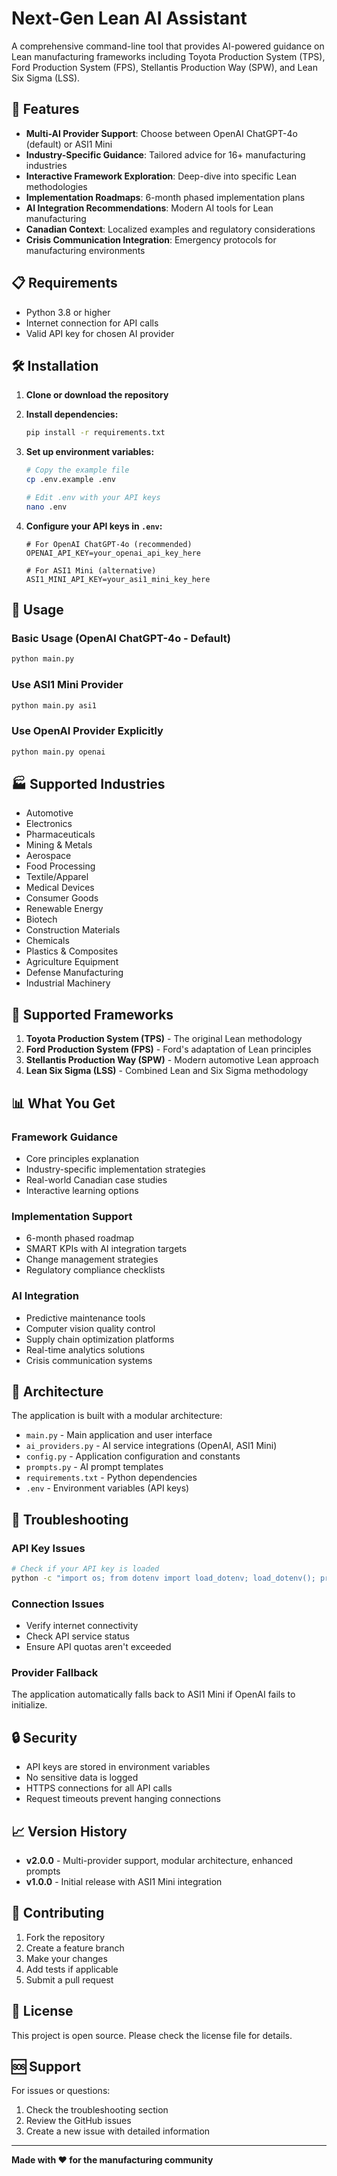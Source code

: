 # Next-Gen Lean AI Assistant

A comprehensive command-line tool that provides AI-powered guidance on Lean manufacturing frameworks including Toyota Production System (TPS), Ford Production System (FPS), Stellantis Production Way (SPW), and Lean Six Sigma (LSS).

## 🚀 Features

- **Multi-AI Provider Support**: Choose between OpenAI ChatGPT-4o (default) or ASI1 Mini
- **Industry-Specific Guidance**: Tailored advice for 16+ manufacturing industries
- **Interactive Framework Exploration**: Deep-dive into specific Lean methodologies
- **Implementation Roadmaps**: 6-month phased implementation plans
- **AI Integration Recommendations**: Modern AI tools for Lean manufacturing
- **Canadian Context**: Localized examples and regulatory considerations
- **Crisis Communication Integration**: Emergency protocols for manufacturing environments

## 📋 Requirements

- Python 3.8 or higher
- Internet connection for API calls
- Valid API key for chosen AI provider

## 🛠️ Installation

1. **Clone or download the repository**

2. **Install dependencies:**
   ```bash
   pip install -r requirements.txt
   ```

3. **Set up environment variables:**
   ```bash
   # Copy the example file
   cp .env.example .env
   
   # Edit .env with your API keys
   nano .env
   ```

4. **Configure your API keys in `.env`:**
   ```env
   # For OpenAI ChatGPT-4o (recommended)
   OPENAI_API_KEY=your_openai_api_key_here
   
   # For ASI1 Mini (alternative)
   ASI1_MINI_API_KEY=your_asi1_mini_key_here
   ```

## 🎯 Usage

### Basic Usage (OpenAI ChatGPT-4o - Default)
```bash
python main.py
```

### Use ASI1 Mini Provider
```bash
python main.py asi1
```

### Use OpenAI Provider Explicitly
```bash
python main.py openai
```

## 🏭 Supported Industries

- Automotive
- Electronics  
- Pharmaceuticals
- Mining & Metals
- Aerospace
- Food Processing
- Textile/Apparel
- Medical Devices
- Consumer Goods
- Renewable Energy
- Biotech
- Construction Materials
- Chemicals
- Plastics & Composites
- Agriculture Equipment
- Defense Manufacturing
- Industrial Machinery

## 🔧 Supported Frameworks

1. **Toyota Production System (TPS)** - The original Lean methodology
2. **Ford Production System (FPS)** - Ford's adaptation of Lean principles
3. **Stellantis Production Way (SPW)** - Modern automotive Lean approach
4. **Lean Six Sigma (LSS)** - Combined Lean and Six Sigma methodology

## 📊 What You Get

### Framework Guidance
- Core principles explanation
- Industry-specific implementation strategies
- Real-world Canadian case studies
- Interactive learning options

### Implementation Support
- 6-month phased roadmap
- SMART KPIs with AI integration targets
- Change management strategies
- Regulatory compliance checklists

### AI Integration
- Predictive maintenance tools
- Computer vision quality control
- Supply chain optimization platforms
- Real-time analytics solutions
- Crisis communication systems

## 🔧 Architecture

The application is built with a modular architecture:

- `main.py` - Main application and user interface
- `ai_providers.py` - AI service integrations (OpenAI, ASI1 Mini)
- `config.py` - Application configuration and constants
- `prompts.py` - AI prompt templates
- `requirements.txt` - Python dependencies
- `.env` - Environment variables (API keys)

## 🚨 Troubleshooting

### API Key Issues
```bash
# Check if your API key is loaded
python -c "import os; from dotenv import load_dotenv; load_dotenv(); print('OpenAI:', bool(os.getenv('OPENAI_API_KEY'))); print('ASI1:', bool(os.getenv('ASI1_MINI_API_KEY')))"
```

### Connection Issues
- Verify internet connectivity
- Check API service status
- Ensure API quotas aren't exceeded

### Provider Fallback
The application automatically falls back to ASI1 Mini if OpenAI fails to initialize.

## 🔒 Security

- API keys are stored in environment variables
- No sensitive data is logged
- HTTPS connections for all API calls
- Request timeouts prevent hanging connections

## 📈 Version History

- **v2.0.0** - Multi-provider support, modular architecture, enhanced prompts
- **v1.0.0** - Initial release with ASI1 Mini integration

## 🤝 Contributing

1. Fork the repository
2. Create a feature branch
3. Make your changes
4. Add tests if applicable
5. Submit a pull request

## 📄 License

This project is open source. Please check the license file for details.

## 🆘 Support

For issues or questions:
1. Check the troubleshooting section
2. Review the GitHub issues
3. Create a new issue with detailed information

---

**Made with ❤️ for the manufacturing community**